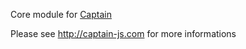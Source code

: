 Core module for [Captain](https://npmjs.org/package/captain-js)

Please see http://captain-js.com for more informations